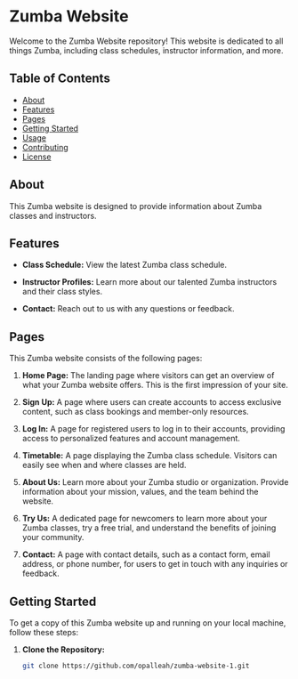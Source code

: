 # Zumba Website

Welcome to the Zumba Website repository! This website is dedicated to all things Zumba, including class schedules, instructor information, and more.

## Table of Contents

- [About](#about)
- [Features](#features)
- [Pages](#pages)
- [Getting Started](#getting-started)
- [Usage](#usage)
- [Contributing](#contributing)
- [License](#license)

## About

This Zumba website is designed to provide information about Zumba classes and instructors. 

## Features

- **Class Schedule:** View the latest Zumba class schedule.

- **Instructor Profiles:** Learn more about our talented Zumba instructors and their class styles.

- **Contact:** Reach out to us with any questions or feedback.

## Pages

This Zumba website consists of the following pages:

1. **Home Page:** The landing page where visitors can get an overview of what your Zumba website offers. This is the first impression of your site.

2. **Sign Up:** A page where users can create accounts to access exclusive content, such as class bookings and member-only resources.

3. **Log In:** A page for registered users to log in to their accounts, providing access to personalized features and account management.

4. **Timetable:** A page displaying the Zumba class schedule. Visitors can easily see when and where classes are held.

5. **About Us:** Learn more about your Zumba studio or organization. Provide information about your mission, values, and the team behind the website.

6. **Try Us:** A dedicated page for newcomers to learn more about your Zumba classes, try a free trial, and understand the benefits of joining your community.

7. **Contact:** A page with contact details, such as a contact form, email address, or phone number, for users to get in touch with any inquiries or feedback.

## Getting Started

To get a copy of this Zumba website up and running on your local machine, follow these steps:

1. **Clone the Repository:**

   ```bash
   git clone https://github.com/opalleah/zumba-website-1.git
